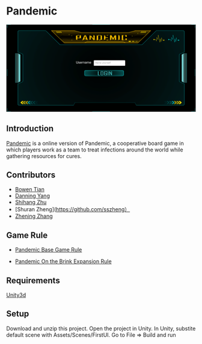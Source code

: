 # Pandemic 
![p1](https://github.com/FaithfulZhening/Pandemic/blob/master/Login.png)
## Introduction

[Pandemic](https://www.zmangames.com/en/games/pandemic/) is a online version of Pandemic, a cooperative board game in which players work as a team to treat infections around the world while gathering resources for cures. 

## Contributors

* [Bowen Tian](https://github.com/Bowen8888)
* [Danning Yang](https://github.com/JimmyYang233)
* [Shihang Zhu](https://github.com/nickszhu)
* [Shuran Zheng](https://github.com/sszheng）
* [Zhening Zhang](https://github.com/FaithfulZhening)

## Game Rule

* [Pandemic Base Game Rule](https://images-cdn.zmangames.com/us-east-1/filer_public/25/12/251252dd-1338-4f78-b90d-afe073c72363/zm7101_pandemic_rules.pdf)

* [Pandemic On the Brink Expansion Rule](https://images-cdn.zmangames.com/us-east-1/filer_public/04/b7/04b7b667-e9ff-47e5-a456-49843689f702/zm7111_pandemic_otb_rules.pdf)

## Requirements

[Unity3d](https://unity3d.com/cn)

## Setup
Download and unzip this project. Open the project in Unity.
In Unity, substite default scene with Assets/Scenes/FirstUI. Go to File => Build and run
